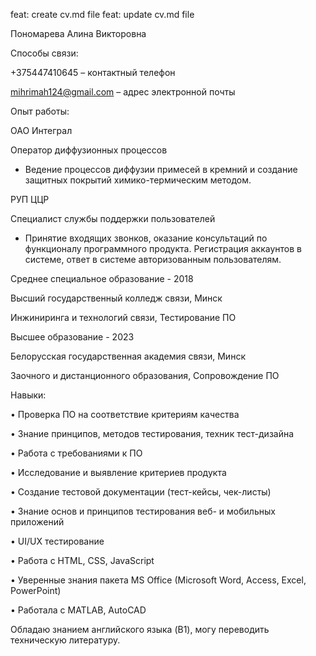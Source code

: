 feat: create cv.md file
feat: update cv.md file

Пономарева Алина Викторовна

Способы связи:

+375447410645 – контактный телефон

mihrimah124@gmail.com – адрес электронной почты

Опыт работы:

ОАО Интеграл

Оператор диффузионных процессов

- Ведение процессов диффузии примесей в кремний и создание защитных покрытий химико-термическим методом.
  
РУП ЦЦР

Специалист службы поддержки пользователей

- Принятие входящих звонков, оказание консультаций по функционалу программного продукта. Регистрация аккаунтов в системе, ответ в системе авторизованным пользователям.
  
Среднее специальное образование - 2018

Высший государственный колледж связи, Минск

Инжиниринга и технологий связи, Тестирование ПО

Высшее образование - 2023

Белорусская государственная академия связи, Минск

Заочного и дистанционного образования, Сопровождение ПО

Навыки:

•	Проверка ПО на соответствие критериям качества

•	Знание принципов, методов тестирования, техник тест-дизайна

•	Работа с требованиями к ПО

•	Исследование и выявление критериев продукта

•	Создание тестовой документации (тест-кейсы, чек-листы)

•	Знание основ и принципов тестирования веб- и мобильных приложений

•	UI/UX тестирование

•	Работа c HTML, CSS, JavaScript

•	Уверенные знания пакета MS Office (Microsoft Word, Access, Excel, PowerPoint)

•	Работала с MATLAB, AutoCAD

Обладаю знанием английского языка (B1), могу переводить техническую литературу. 

